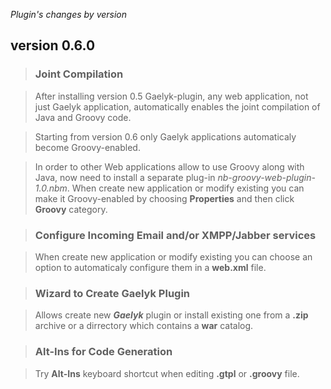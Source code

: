_Plugin's changes by version_



## version 0.6.0 ##

> ### Joint Compilation ###

> After installing version 0.5 Gaelyk-plugin, any web application, not just Gaelyk application, automatically enables the joint compilation of Java  and Groovy code.

> Starting from version 0.6 only Gaelyk applications automaticaly become Groovy-enabled.

> In order to other Web applications allow  to use Groovy along with Java, now need to install a separate plug-in _nb-groovy-web-plugin-1.0.nbm_. When create new application or modify existing you can make it Groovy-enabled by choosing **Properties** and then click **Groovy** category.

> ### Configure Incoming Email and/or XMPP/Jabber services ###

> When create new application or modify existing you can choose an option to automaticaly configure them in a **web.xml** file.

> ### Wizard to Create Gaelyk Plugin ###

> Allows create new **_Gaelyk_** plugin or install existing one from a **.zip** archive or a dirrectory which contains  a **war** catalog.

> ### Alt-Ins for Code Generation ###

> Try **Alt-Ins** keyboard shortcut when editing **.gtpl** or **.groovy** file.



